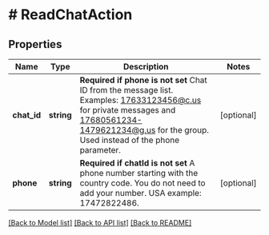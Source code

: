 # # ReadChatAction

## Properties

Name | Type | Description | Notes
------------ | ------------- | ------------- | -------------
**chat_id** | **string** | **Required if phone is not set**  Chat ID from the message list. Examples: 17633123456@c.us for private messages and 17680561234-1479621234@g.us for the group. Used instead of the phone parameter. | [optional]
**phone** | **string** | **Required if chatId is not set**  A phone number starting with the country code. You do not need to add your number.   USA example: 17472822486. | [optional]

[[Back to Model list]](../../README.md#models) [[Back to API list]](../../README.md#endpoints) [[Back to README]](../../README.md)
